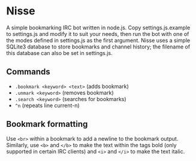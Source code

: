 # Nisse

A simple bookmarking IRC bot written in node.js. Copy settings.js.example to settings.js and modify it to suit your needs, then run the bot with one of the modes defined in settings.js as the first argument. Nisse uses a simple SQLite3 database to store bookmarks and channel history; the filename of this database can also be set in settings.js.

## Commands

* ```.bookmark <keyword> <text>``` (adds bookmark)
* ```.unmark <keyword>``` (removes bookmark)
* ```.search <keyword>``` (searches for bookmarks)
* ```^n``` (repeats line current-n)

## Bookmark formatting

Use ```<br>``` within a bookmark to add a newline to the bookmark output. Similarly, use ```<b>``` and ```</b>``` to make the text within the tags bold (only supported in certain IRC clients) and ```<i>``` and ```</i>``` to make the text italic.
